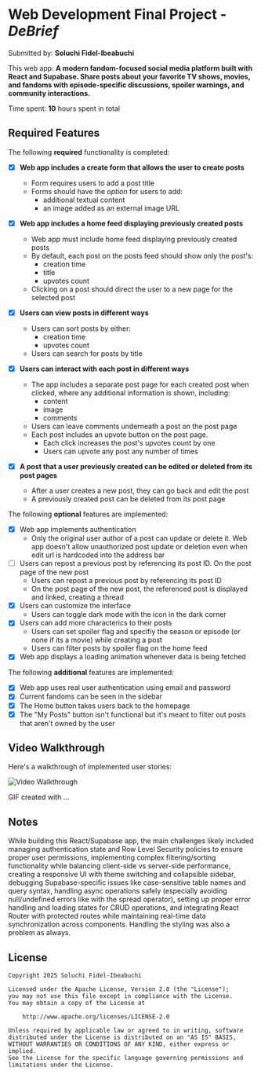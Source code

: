 # Web Development Final Project - *DeBrief*

Submitted by: **Soluchi Fidel-Ibeabuchi**

This web app: **A modern fandom-focused social media platform built with React and Supabase. Share posts about your favorite TV shows, movies, and fandoms with episode-specific discussions, spoiler warnings, and community interactions.**

Time spent: **10** hours spent in total

## Required Features

The following **required** functionality is completed:


- [x] **Web app includes a create form that allows the user to create posts**
  - Form requires users to add a post title
  - Forms should have the *option* for users to add: 
    - additional textual content
    - an image added as an external image URL
- [x] **Web app includes a home feed displaying previously created posts**
  - Web app must include home feed displaying previously created posts
  - By default, each post on the posts feed should show only the post's:
    - creation time
    - title 
    - upvotes count
  - Clicking on a post should direct the user to a new page for the selected post
- [x] **Users can view posts in different ways**
  - Users can sort posts by either:
    -  creation time
    -  upvotes count
  - Users can search for posts by title
- [x] **Users can interact with each post in different ways**
  - The app includes a separate post page for each created post when clicked, where any additional information is shown, including:
    - content
    - image
    - comments
  - Users can leave comments underneath a post on the post page
  - Each post includes an upvote button on the post page. 
    - Each click increases the post's upvotes count by one
    - Users can upvote any post any number of times

- [x] **A post that a user previously created can be edited or deleted from its post pages**
  - After a user creates a new post, they can go back and edit the post
  - A previously created post can be deleted from its post page

The following **optional** features are implemented:


- [x] Web app implements authentication
  - Only the original user author of a post can update or delete it. Web app doesn't allow unauthorized
    post update or deletion even when edit url is hardcoded into the address bar
- [ ] Users can repost a previous post by referencing its post ID. On the post page of the new post
  - Users can repost a previous post by referencing its post ID
  - On the post page of the new post, the referenced post is displayed and linked, creating a thread
- [x] Users can customize the interface
  - Users can toggle dark mode with the icon in the dark corner
- [x] Users can add more characterics to their posts
  - Users can set spoiler flag and specifiy the season or episode (or none if its a movie) while creating a post
  - Users can filter posts by spoiler flag on the home feed
- [x] Web app displays a loading animation whenever data is being fetched

The following **additional** features are implemented:

* [x] Web app uses real user authentication using email and password
* [x] Current fandoms can be seen in the sidebar
* [x] The Home button takes users back to the homepage
* [x] The "My Posts" button isn't functional but it's meant to filter out posts that aren't owned by the user

## Video Walkthrough

Here's a walkthrough of implemented user stories:

<img src='http://i.imgur.com/link/to/your/gif/file.gif' title='Video Walkthrough' width='' alt='Video Walkthrough' />

<!-- Replace this with whatever GIF tool you used! -->
GIF created with ...  
<!-- Recommended tools:
[Kap](https://getkap.co/) for macOS
[ScreenToGif](https://www.screentogif.com/) for Windows
[peek](https://github.com/phw/peek) for Linux. -->

## Notes

While building this React/Supabase app, the main challenges likely included managing authentication state and Row Level Security policies to ensure proper user permissions, implementing complex filtering/sorting functionality while balancing client-side vs server-side performance, creating a responsive UI with theme switching and collapsible sidebar, debugging Supabase-specific issues like case-sensitive table names and query syntax, handling async operations safely (especially avoiding null/undefined errors like with the spread operator), setting up proper error handling and loading states for CRUD operations, and integrating React Router with protected routes while maintaining real-time data synchronization across components. Handling the styling was also a problem as always.

## License

    Copyright 2025 Soluchi Fidel-Ibeabuchi

    Licensed under the Apache License, Version 2.0 (the "License");
    you may not use this file except in compliance with the License.
    You may obtain a copy of the License at

        http://www.apache.org/licenses/LICENSE-2.0

    Unless required by applicable law or agreed to in writing, software
    distributed under the License is distributed on an "AS IS" BASIS,
    WITHOUT WARRANTIES OR CONDITIONS OF ANY KIND, either express or implied.
    See the License for the specific language governing permissions and
    limitations under the License.